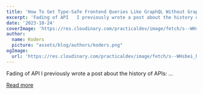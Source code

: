 ```yaml
---
title: 'How To Get Type-Safe Frontend Queries Like GraphQL Without GraphQL Using Typescript'
excerpt: 'Fading of API   I previously wrote a post about the history of APIs:                        ...'
date: '2023-10-24'
coverImage: 'https://res.cloudinary.com/practicaldev/image/fetch/s--WHsbei_h--/c_imagga_scale,f_auto,fl_progressive,h_420,q_auto,w_1000/https://dev-to-uploads.s3.amazonaws.com/uploads/articles/hp9gw6flxjsefjb6kke0.png'
author:
  name: Koders
  picture: "assets/blog/authors/koders.png"
ogImage:
  url: 'https://res.cloudinary.com/practicaldev/image/fetch/s--WHsbei_h--/c_imagga_scale,f_auto,fl_progressive,h_420,q_auto,w_1000/https://dev-to-uploads.s3.amazonaws.com/uploads/articles/hp9gw6flxjsefjb6kke0.png'
---
```


Fading of API   I previously wrote a post about the history of APIs:                        ...

[Read more](https://dev.to/zenstack/how-to-get-type-safety-frontend-queries-like-graphql-without-graphql-using-typescript-1n70)
